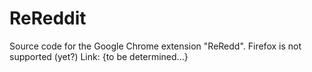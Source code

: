 # ReReddit

Source code for the Google Chrome extension "ReRedd". Firefox is not supported (yet?)
Link: {to be determined...}
